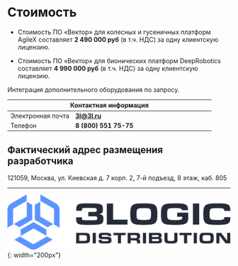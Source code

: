 # Стоимость

- Стоимость ПО «Вектор» для колесных и гусеничных платформ AgileX составляет **2 490 000 руб** (в т.ч. НДС) за одну клиентскую лицензию.

- Стоимость ПО «Вектор» для бионических платформ DeepRobotics составляет **4 990 000 руб** (в т.ч. НДС) за одну клиентскую лицензию.

Интеграция дополнительного оборудования по запросу.


<table>
    <thead>
        <tr>
            <th colspan="2">Контактная информация</th>
        </tr>
    </thead>
    <tbody>
        <tr>
            <td>Электронная почта</td>
            <td width="300px"><b><a href="mailto:3l@3l.ru">3l@3l.ru</a></b></td>
        </tr>
        <tr>
            <td>Телефон</td>
            <td><b>8 (800) 551 75-75</b></td>
        </tr>
    </tbody>
</table>


## Фактический адрес размещения разработчика
121059, Москва, ул. Киевская д. 7 корп. 2, 7-й подъезд, 8 этаж, каб. 805


---

![3Logic Logo](/assets/images/3l_logo.svg){: width="200px"}

